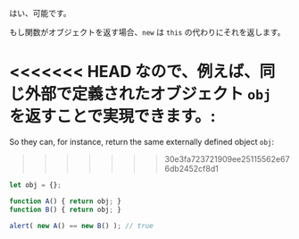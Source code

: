 はい、可能です。

もし関数がオブジェクトを返す場合、`new` は `this` の代わりにそれを返します。

<<<<<<< HEAD
なので、例えば、同じ外部で定義されたオブジェクト `obj` を返すことで実現できます。:
=======
So they can, for instance, return the same externally defined object `obj`:
>>>>>>> 30e3fa723721909ee25115562e676db2452cf8d1

```js run no-beautify
let obj = {};

function A() { return obj; }
function B() { return obj; }

alert( new A() == new B() ); // true
```
